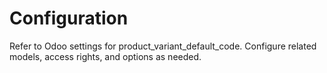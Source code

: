 # Configuration

Refer to Odoo settings for product_variant_default_code. Configure related models, access rights, and options as needed.
